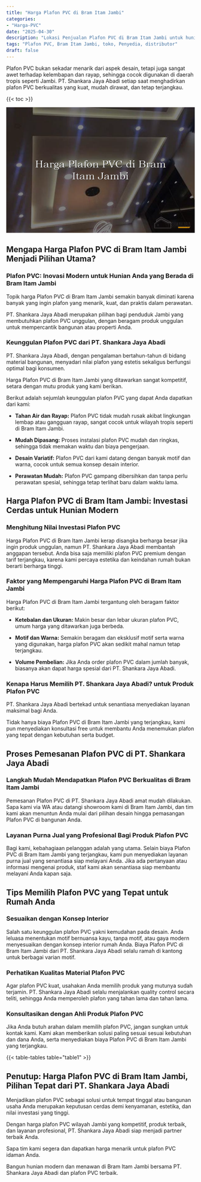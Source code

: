 ```yaml
---
title: "Harga Plafon PVC di Bram Itam Jambi"
categories: 
- "Harga-PVC"
date: "2025-04-30"
description: "Lokasi Penjualan Plafon PVC di Bram Itam Jambi untuk hunian, perkantoran, dan toko. Material terbaik, variasi motif, variasi warna modern, beserta servis instalasi dikerjakan oleh tenaga ahli ahli serta jaminan resmi!|Jasa distribusi Plafon PVC di Bram Itam Jambi bagi keperluan hunian, office, maupun toko, beserta produk unggulan dan penempatan oleh tenaga ahli berpengalaman dan kepastian resmi.|Alternatif Plafon PVC di Bram Itam Jambi yang andal untuk rumah, perkantoran, serta gerai, bersama produk terbaik dan pemasangan dikerjakan oleh tenaga ahli profesional dan kepastian resmi.|Penjualan Plafon PVC di Bram Itam Jambi untuk rumah, perkantoran, dan gerai, beserta material terbaik dan pemasangan oleh tenaga ahli berpengalaman, disertai dengan kepastian resmi.}"
tags: "Plafon PVC, Bram Itam Jambi, toko, Penyedia, distributor"
draft: false
---
```


Plafon PVC bukan sekadar menarik dari aspek desain, tetapi juga sangat awet terhadap kelembapan dan rayap, sehingga cocok digunakan di daerah tropis seperti Jambi. PT. Shankara Jaya Abadi setiap saat menghadirkan plafon PVC berkualitas yang kuat, mudah dirawat, dan tetap terjangkau.

{{< toc >}}

![Harga Plafon PVC di Bram Itam Jambi](/images/Harga-PVC/Harga-Plafon-PVC-di-Bram-Itam-Jambi.png)


## Mengapa Harga Plafon PVC di Bram Itam Jambi Menjadi Pilihan Utama?

### Plafon PVC: Inovasi Modern untuk Hunian Anda yang Berada di Bram Itam Jambi

Topik harga Plafon PVC di Bram Itam Jambi semakin banyak diminati karena banyak yang ingin plafon yang menarik, kuat, dan praktis dalam perawatan.

PT. Shankara Jaya Abadi merupakan pilihan bagi penduduk Jambi yang membutuhkan plafon PVC unggulan, dengan beragam produk unggulan untuk mempercantik bangunan atau properti Anda.

### Keunggulan Plafon PVC dari PT. Shankara Jaya Abadi

PT. Shankara Jaya Abadi, dengan pengalaman bertahun-tahun di bidang material bangunan, menyadari nilai plafon yang estetis sekaligus berfungsi optimal bagi konsumen.

Harga Plafon PVC di Bram Itam Jambi yang ditawarkan sangat kompetitif, setara dengan mutu produk yang kami berikan.

Berikut adalah sejumlah keunggulan plafon PVC yang dapat Anda dapatkan dari kami:

- **Tahan Air dan Rayap:** Plafon PVC tidak mudah rusak akibat lingkungan lembap atau gangguan rayap, sangat cocok untuk wilayah tropis seperti di Bram Itam Jambi.

- **Mudah Dipasang:** Proses instalasi plafon PVC mudah dan ringkas, sehingga tidak memakan waktu dan biaya pengerjaan.

- **Desain Variatif:** Plafon PVC dari kami datang dengan banyak motif dan warna, cocok untuk semua konsep desain interior.

- **Perawatan Mudah:** Plafon PVC gampang dibersihkan dan tanpa perlu perawatan spesial, sehingga tetap terlihat baru dalam waktu lama.

## Harga Plafon PVC di Bram Itam Jambi: Investasi Cerdas untuk Hunian Modern

### Menghitung Nilai Investasi Plafon PVC

Harga Plafon PVC di Bram Itam Jambi kerap disangka berharga besar jika ingin produk unggulan, namun PT. Shankara Jaya Abadi membantah anggapan tersebut. Anda bisa saja memiliki plafon PVC premium dengan tarif terjangkau, karena kami percaya estetika dan keindahan rumah bukan berarti berharga tinggi.

### Faktor yang Mempengaruhi Harga Plafon PVC di Bram Itam Jambi

Harga Plafon PVC di Bram Itam Jambi tergantung oleh beragam faktor berikut:

- **Ketebalan dan Ukuran:** Makin besar dan lebar ukuran plafon PVC, umum harga yang ditawarkan juga berbeda.

- **Motif dan Warna:** Semakin beragam dan eksklusif motif serta warna yang digunakan, harga plafon PVC akan sedikit mahal namun tetap terjangkau.

- **Volume Pembelian:** Jika Anda order plafon PVC dalam jumlah banyak, biasanya akan dapat harga spesial dari PT. Shankara Jaya Abadi.

### Kenapa Harus Memilih PT. Shankara Jaya Abadi? untuk Produk Plafon PVC

PT. Shankara Jaya Abadi bertekad untuk senantiasa menyediakan layanan maksimal bagi Anda.

Tidak hanya biaya Plafon PVC di Bram Itam Jambi yang terjangkau, kami pun menyediakan konsultasi free untuk membantu Anda menemukan plafon yang tepat dengan kebutuhan serta budget.

## Proses Pemesanan Plafon PVC di PT. Shankara Jaya Abadi

### Langkah Mudah Mendapatkan Plafon PVC Berkualitas di Bram Itam Jambi

Pemesanan Plafon PVC di PT. Shankara Jaya Abadi amat mudah dilakukan. Sapa kami via WA atau datangi showroom kami di Bram Itam Jambi, dan tim kami akan menuntun Anda mulai dari pilihan desain hingga pemasangan Plafon PVC di bangunan Anda.

### Layanan Purna Jual yang Profesional Bagi Produk Plafon PVC

Bagi kami, kebahagiaan pelanggan adalah yang utama. Selain biaya Plafon PVC di Bram Itam Jambi yang terjangkau, kami pun menyediakan layanan purna jual yang senantiasa siap melayani Anda. Jika ada pertanyaan atau informasi mengenai produk, staf kami akan senantiasa siap membantu melayani Anda kapan saja.

## Tips Memilih Plafon PVC yang Tepat untuk Rumah Anda

### Sesuaikan dengan Konsep Interior

Salah satu keunggulan plafon PVC yakni kemudahan pada desain. Anda leluasa menentukan motif bernuansa kayu, tanpa motif, atau gaya modern menyesuaikan dengan konsep interior rumah Anda. Biaya Plafon PVC di Bram Itam Jambi dari PT. Shankara Jaya Abadi selalu ramah di kantong untuk berbagai varian motif.

### Perhatikan Kualitas Material Plafon PVC

Agar plafon PVC kuat, usahakan Anda memilih produk yang mutunya sudah terjamin. PT. Shankara Jaya Abadi selalu menjalankan quality control secara teliti, sehingga Anda memperoleh plafon yang tahan lama dan tahan lama.

### Konsultasikan dengan Ahli Produk Plafon PVC

Jika Anda butuh arahan dalam memilih plafon PVC, jangan sungkan untuk kontak kami. Kami akan memberikan solusi paling sesuai sesuai kebutuhan dan dana Anda, serta menyediakan biaya Plafon PVC di Bram Itam Jambi yang terjangkau.

{{< table-tables table="table1" >}}

## Penutup: Harga Plafon PVC di Bram Itam Jambi, Pilihan Tepat dari PT. Shankara Jaya Abadi

Menjadikan plafon PVC sebagai solusi untuk tempat tinggal atau bangunan usaha Anda merupakan keputusan cerdas demi kenyamanan, estetika, dan nilai investasi yang tinggi.

Dengan harga plafon PVC wilayah Jambi yang kompetitif, produk terbaik, dan layanan profesional, PT. Shankara Jaya Abadi siap menjadi partner terbaik Anda.

Sapa tim kami segera dan dapatkan harga menarik untuk plafon PVC idaman Anda.

Bangun hunian modern dan menawan di Bram Itam Jambi bersama PT. Shankara Jaya Abadi dan plafon PVC terbaik.